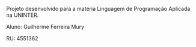 Projeto desenvolvido para a matéria Linguagem de Programação Aplicada na UNINTER.

Aluno: Guilherme Ferreira Mury

RU: 4551362
